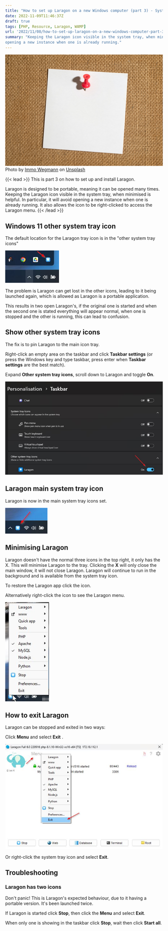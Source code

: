 ```yaml
---
title: "How to set up Laragon on a new Windows computer (part 3) - System tray icon"
date: 2022-11-09T11:46:37Z
draft: true
tags: [PHP, Resource, Laragon, WAMP]
url: '2022/11/08/how-to-set-up-laragon-on-a-new-windows-computer-part-3'
summary: "Keeping the Laragon icon visible in the system tray, when minimised is helpful. In particular, it will avoid
opening a new instance when one is already running."
---
```


![Piece of paper](images/immo-wegmann-DNDHjMoxO8Q-unsplash.jpg "Piece of paper")
Photo
by [Immo Wegmann](https://unsplash.com/@macroman?utm_source=unsplash&utm_medium=referral&utm_content=creditCopyText)
on [Unsplash](https://unsplash.com/s/photos/pin?utm_source=unsplash&utm_medium=referral&utm_content=creditCopyText)

{{< lead >}}
This is part 3 on how to set up and install Laragon.

Laragon is designed to be portable, meaning it can be opened many times. Keeping the Laragon icon visible in the system
tray, when minimised is helpful. In particular, it will avoid opening a new instance when one is already running. It
also allows the icon to be right-clicked to access the Laragon menu.
{{< /lead >}}

## Windows 11 other system tray icon

The default location for the Laragon tray icon is in the "other system tray icons"

![Other system tray icons](images/2022-11-09_12_27_07-other-icon.jpg "Laragon in other system tray icons")

The problem is Laragon can get lost in the other icons, leading to it being launched again, which is allowed as Laragon
is a portable application.

This results in two open Laragon's, if the original one is started and when the second one is stated everything will
appear normal, when one is stopped and the other is running, this can lead to confusion.

## Show other system tray icons

The fix is to pin Laragon to the main icon tray.

Right-click an empty area on the taskbar and click **Taskbar settings** (or press the Windows key and type taskbar,
press enter when **Taskbar settings** are the best match).

Expand **Other system tray icons**, scroll down to Laragon and toggle **On**.

![Taskbar settings](images/2022-11-09_12_29_22-settings.jpg "Taskbar settings")

## Laragon main system tray icon

Laragon is now in the main system tray icons set.

![Main tray icon](images/2022-11-09_12_30_31-tray-icon.jpg "Main system tray icon")

## Minimising Laragon

Laragon doesn't have the normal three icons in the top right, it only has the X. This will minimise Laragon to the tray.
Clicking the **X** will only close the main window, it will not close Laragon. Laragon will continue to run in the
background and is available from the system tray icon.

To restore the Laragon app click the icon.

Alternatively right-click the icon to see the Laragon menu.

![Right-click menu](images/2022-11-09_13_01_38-right-click.jpg "Right-click menu")

## How to exit Laragon

Laragon can be stopped and exited in two ways:

Click **Menu** and select **Exit** .

![Exit Laragon](images/2022-11-09_13_11_44-Laragon-Full-6-0.jpg "Exit Laragon")

Or right-click the system tray icon and select **Exit**.

## Troubleshooting

### Laragon has two icons

Don't panic! This is Laragon's expected behaviour, due to it having a portable version. It's been launched twice.

If Laragon is started click **Stop**, then click the **Menu** and select **Exit**.

When only one is showing in the taskbar click **Stop**, wait then click **Start all**.
